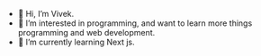 - 👋 Hi, I’m Vivek.
- 👀 I’m interested in programming, and want to learn more things programming and web development.
- 🌱 I’m currently learning Next js.
<!---
vkthakur98/vkthakur98 is a ✨ special ✨ repository because its `README.md` (this file) appears on your GitHub profile.
You can click the Preview link to take a look at your changes.
--->
